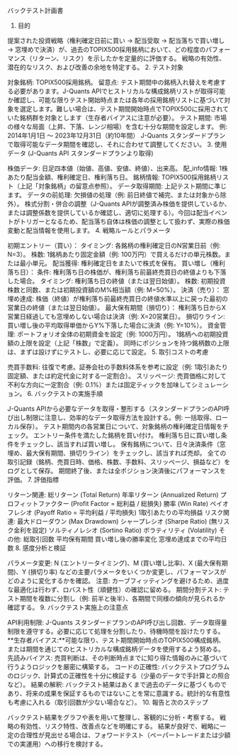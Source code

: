バックテスト計画書
1. 目的

提案された投資戦略（権利確定日前に買い → 配当受取 → 配当落ちで買い増し → 窓埋めで決済）が、過去のTOPIX500採用銘柄において、どの程度のパフォーマンス（リターン、リスク）を示したかを定量的に評価する。
戦略の有効性、潜在的なリスク、および改善の余地を特定する。
2. テスト対象

対象銘柄: TOPIX500採用銘柄。
留意点: テスト期間中の銘柄入れ替えを考慮する必要があります。J-Quants APIでヒストリカルな構成銘柄リストが取得可能か確認し、可能な限りテスト開始時点または各年の採用銘柄リストに基づいて対象を選定します。難しい場合は、テスト期間開始時点でTOPIX500に採用されていた銘柄群を対象とします（生存者バイアスに注意が必要）。
テスト期間: 市場の様々な局面（上昇、下落、レンジ相場）を含む十分な期間を設定します。
例: 2014年1月1日 ～ 2023年12月31日（約10年間）
J-Quants スタンダードプランで取得可能なデータ期間を確認し、それに合わせて調整してください。
3. 使用データ (J-Quants API スタンダードプランより取得)

株価データ: 日足四本値（始値、高値、安値、終値）、出来高。
配_info情報: 1株あたり配当金額、権利確定日、権利落ち日。
銘柄情報: TOPIX500採用銘柄リスト（上記「対象銘柄」の留意点参照）。
データ取得期間: 上記テスト期間に準じます。
データの前処理:
欠損値の処理（例: 前日終値で補完、または対象から除外）。
株式分割・併合の調整（J-Quants APIが調整済み株価を提供しているか、または調整係数を提供しているか確認し、適切に処理する）。今回は配当イベントがトリガーとなるため、配当落ち自体は株価の調整として扱わず、実際の株価変動と配当情報を使用します。
4. 戦略ルールとパラメータ

初期エントリー（買い）：
タイミング: 各銘柄の権利確定日のN営業日前（例: N=3）。
株数: 1銘柄あたり固定金額（例: 100万円）で買えるだけの単元株数。または最小単元。
配当獲得: 権利確定日をまたいで株式を保有。
買い増し（権利落ち日）：
条件: 権利落ち日の株価が、権利落ち前最終売買日の終値よりも下落した場合。
タイミング: 権利落ち日の終値（または翌日始値）。
株数: 初期投資株数と同数、または初期投資額のM%相当額（例: M=50%）。
決済（売り）：
窓埋め達成: 株価（終値）が権利落ち前最終売買日の終値水準以上に戻った最初の営業日の終値（または翌日始値）。
最大保有期間（損切り）： 権利落ち日からX営業日経過しても窓埋めしない場合は決済（例: X=20営業日）。
損切りライン: 買い増し後の平均取得単価からY%下落した場合に決済（例: Y=10%）。
資金管理:
ポートフォリオ全体の初期資金を設定（例: 1000万円）。
1銘柄への初期投資額の上限を設定（上記「株数」で定義）。
同時にポジションを持つ銘柄数の上限は、まずは設けずにテストし、必要に応じて設定。
5. 取引コストの考慮

売買手数料: 往復で考慮。証券会社の手数料体系を参考に設定（例: 1取引あたり固定額、または約定代金に対する一定割合）。
スリッページ: 売買価格に対して不利な方向に一定割合（例: 0.1%）または固定ティックを加味してシミュレーション。
6. バックテストの実施手順

J-Quants APIから必要なデータを取得・整形する（スタンダードプランのAPI呼び出し制限に注意し、効率的なデータ取得方法を設計する。例: 一括取得、ローカル保存）。
テスト期間内の各営業日について、対象銘柄の権利確定日情報をチェック。
エントリー条件を満たした銘柄を買い付け。
権利落ち日に買い増し条件をチェックし、該当すれば買い増し。
保有銘柄について、日々決済条件（窓埋め、最大保有期間、損切りライン）をチェックし、該当すれば売却。
全ての取引記録（銘柄、売買日時、価格、株数、手数料、スリッページ、損益など）をログとして保存。
期間終了後、または全ポジション決済後にパフォーマンスを評価。
7. 評価指標

リターン関連:
総リターン (Total Return)
年率リターン (Annualized Return)
プロフィットファクター (Profit Factor = 総利益 / 総損失)
勝率 (Win Rate)
ペイオフレシオ (Payoff Ratio = 平均利益 / 平均損失)
1取引あたりの平均損益
リスク関連:
最大ドローダウン (Max Drawdown)
シャープレシオ (Sharpe Ratio) (無リスク金利を設定)
ソルティノレシオ (Sortino Ratio)
ボラティリティ (Volatility)
その他:
総取引回数
平均保有期間
買い増し後の勝率変化
窓埋め達成までの平均日数
8. 感度分析と検証

パラメータ変更: N (エントリータイミング)、M (買い増し比率)、X (最大保有期間)、Y (損切り率) などの主要パラメータをいくつか変更し、パフォーマンスがどのように変化するかを確認。
注意: カーブフィッティングを避けるため、過度な最適化は行わず、ロバスト性（頑健性）の確認に留める。
期間分割テスト: テスト期間を複数に分割し（例: 前半と後半）、各期間で同様の傾向が見られるか確認する。
9. バックテスト実施上の注意点

API利用制限: J-Quants スタンダードプランのAPI呼び出し回数、データ取得量制限を遵守する。必要に応じて処理を分割したり、待機時間を設けたりする。
**生存者バイアス:**可能な限り、テスト期間開始時点のTOPIX500構成銘柄、または期間を通じてのヒストリカルな構成銘柄データを使用するよう努める。
先読みバイアス: 売買判断は、その判断時点までに知り得た情報のみに基づいて行うようロジックを厳密に構築する。
コードの正確性: バックテストプログラムのロジック、計算式の正確性を十分に検証する（少量のデータで手計算との照合など）。
結果の解釈: バックテスト結果はあくまで過去のデータに基づくものであり、将来の成果を保証するものではないことを常に意識する。統計的な有意性も考慮に入れる（取引回数が少ない場合など）。
10. 報告と次のステップ

バックテスト結果をグラフや表を用いて整理し、客観的に分析・考察する。
戦略の有効性、リスク特性、改善点などを明確にする。
結果が良好で、戦略に一定の合理性が見出せる場合は、フォワードテスト（ペーパートレードまたは少額での実運用）への移行を検討する。